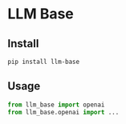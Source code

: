 # LLM Base

## Install
```
pip install llm-base
```

## Usage
```python
from llm_base import openai
from llm_base.openai import ...
```

